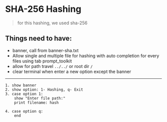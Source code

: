 # SHA-256 Hashing
> for this hashing, we used sha-256

## Things need to have:
- banner, call from banner-sha.txt
- Allow single and multiple file for hashing with auto completion for every files using tab prompt_toolkit 
- allow for path travel `../../` or root dir `/`
- clear terminal when enter a new option except the banner

---

```
1. show banner
2. show option: 1- Hashing, q- Exit
3. case option 1:
	show "Enter file path:"
    print filename: hash

4. case option q:
    end
```